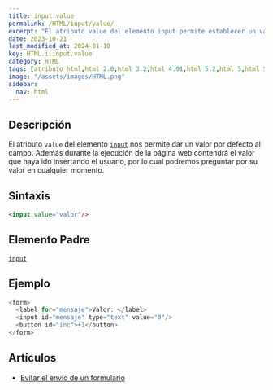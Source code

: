 ```yaml
---
title: input.value
permalink: /HTML/input/value/
excerpt: "El atributo value del elemento input permite establecer un valor por defecto y obtener el valor ingresado por el usuario."
date: 2023-10-21
last_modified_at: 2024-01-10
key: HTML.i.input.value
category: HTML
tags: [atributo html,html 2.0,html 3.2,html 4.01,html 5.2,html 5,html 5.1,xhtml 1.0,xhtml 1.1]
image: "/assets/images/HTML.png"
sidebar:
  nav: html
---
```


## Descripción


El atributo `value` del elemento [`input`](https://www.w3api.com/HTML/input/) nos permite dar un valor por defecto al campo. Además durante la ejecución de la página web contendrá el valor que haya ido insertando el usuario, por lo cual podremos preguntar por su valor en cualquier momento.


## Sintaxis


```html
<input value="valor"/>
```


## Elemento Padre


[`input`](https://www.w3api.com/HTML/input/)


## Ejemplo


```java
<form>
  <label for="mensaje">Valor: </label>
  <input id="mensaje" type="text" value="0"/>
  <button id="inc">+1</button>
</form>
```


## Artículos

- [Evitar el envío de un formulario](https://lineadecodigo.com/dom/evitar-el-envio-de-un-formulario/)
